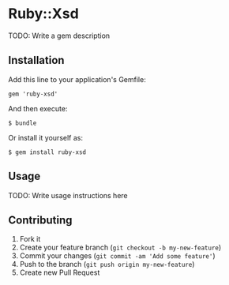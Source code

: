 # Ruby::Xsd

TODO: Write a gem description

## Installation

Add this line to your application's Gemfile:

    gem 'ruby-xsd'

And then execute:

    $ bundle

Or install it yourself as:

    $ gem install ruby-xsd

## Usage

TODO: Write usage instructions here

## Contributing

1. Fork it
2. Create your feature branch (`git checkout -b my-new-feature`)
3. Commit your changes (`git commit -am 'Add some feature'`)
4. Push to the branch (`git push origin my-new-feature`)
5. Create new Pull Request

